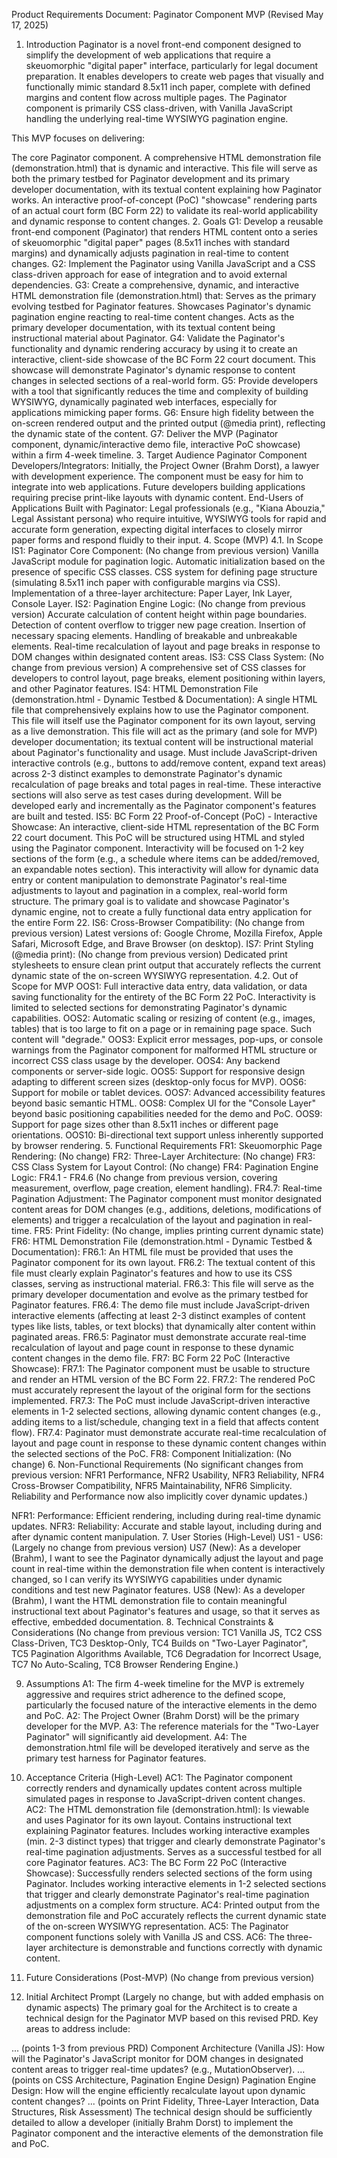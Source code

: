 Product Requirements Document: Paginator Component MVP (Revised May 17, 2025)
1. Introduction
Paginator is a novel front-end component designed to simplify the development of web applications that require a skeuomorphic "digital paper" interface, particularly for legal document preparation. It enables developers to create web pages that visually and functionally mimic standard 8.5x11 inch paper, complete with defined margins and content flow across multiple pages. The Paginator component is primarily CSS class-driven, with Vanilla JavaScript handling the underlying real-time WYSIWYG pagination engine.

This MVP focuses on delivering:

The core Paginator component.
A comprehensive HTML demonstration file (demonstration.html) that is dynamic and interactive. This file will serve as both the primary testbed for Paginator development and its primary developer documentation, with its textual content explaining how Paginator works.
An interactive proof-of-concept (PoC) "showcase" rendering parts of an actual court form (BC Form 22) to validate its real-world applicability and dynamic response to content changes.
2. Goals
G1: Develop a reusable front-end component (Paginator) that renders HTML content onto a series of skeuomorphic "digital paper" pages (8.5x11 inches with standard margins) and dynamically adjusts pagination in real-time to content changes.
G2: Implement the Paginator using Vanilla JavaScript and a CSS class-driven approach for ease of integration and to avoid external dependencies.
G3: Create a comprehensive, dynamic, and interactive HTML demonstration file (demonstration.html) that:
Serves as the primary evolving testbed for Paginator features.
Showcases Paginator's dynamic pagination engine reacting to real-time content changes.
Acts as the primary developer documentation, with its textual content being instructional material about Paginator.
G4: Validate the Paginator's functionality and dynamic rendering accuracy by using it to create an interactive, client-side showcase of the BC Form 22 court document. This showcase will demonstrate Paginator's dynamic response to content changes in selected sections of a real-world form.
G5: Provide developers with a tool that significantly reduces the time and complexity of building WYSIWYG, dynamically paginated web interfaces, especially for applications mimicking paper forms.
G6: Ensure high fidelity between the on-screen rendered output and the printed output (@media print), reflecting the dynamic state of the content.
G7: Deliver the MVP (Paginator component, dynamic/interactive demo file, interactive PoC showcase) within a firm 4-week timeline.
3. Target Audience
Paginator Component Developers/Integrators:
Initially, the Project Owner (Brahm Dorst), a lawyer with development experience. The component must be easy for him to integrate into web applications.
Future developers building applications requiring precise print-like layouts with dynamic content.
End-Users of Applications Built with Paginator:
Legal professionals (e.g., "Kiana Abouzia," Legal Assistant persona) who require intuitive, WYSIWYG tools for rapid and accurate form generation, expecting digital interfaces to closely mirror paper forms and respond fluidly to their input.
4. Scope (MVP)
4.1. In Scope
IS1: Paginator Core Component: (No change from previous version)
Vanilla JavaScript module for pagination logic.
Automatic initialization based on the presence of specific CSS classes.
CSS system for defining page structure (simulating 8.5x11 inch paper with configurable margins via CSS).
Implementation of a three-layer architecture: Paper Layer, Ink Layer, Console Layer.
IS2: Pagination Engine Logic: (No change from previous version)
Accurate calculation of content height within page boundaries.
Detection of content overflow to trigger new page creation.
Insertion of necessary spacing elements.
Handling of breakable and unbreakable elements.
Real-time recalculation of layout and page breaks in response to DOM changes within designated content areas.
IS3: CSS Class System: (No change from previous version)
A comprehensive set of CSS classes for developers to control layout, page breaks, element positioning within layers, and other Paginator features.
IS4: HTML Demonstration File (demonstration.html - Dynamic Testbed & Documentation):
A single HTML file that comprehensively explains how to use the Paginator component.
This file will itself use the Paginator component for its own layout, serving as a live demonstration.
This file will act as the primary (and sole for MVP) developer documentation; its textual content will be instructional material about Paginator's functionality and usage.
Must include JavaScript-driven interactive controls (e.g., buttons to add/remove content, expand text areas) across 2-3 distinct examples to demonstrate Paginator's dynamic recalculation of page breaks and total pages in real-time. These interactive sections will also serve as test cases during development.
Will be developed early and incrementally as the Paginator component's features are built and tested.
IS5: BC Form 22 Proof-of-Concept (PoC) - Interactive Showcase:
An interactive, client-side HTML representation of the BC Form 22 court document.
This PoC will be structured using HTML and styled using the Paginator component.
Interactivity will be focused on 1-2 key sections of the form (e.g., a schedule where items can be added/removed, an expandable notes section). This interactivity will allow for dynamic data entry or content manipulation to demonstrate Paginator's real-time adjustments to layout and pagination in a complex, real-world form structure.
The primary goal is to validate and showcase Paginator's dynamic engine, not to create a fully functional data entry application for the entire Form 22.
IS6: Cross-Browser Compatibility: (No change from previous version)
Latest versions of: Google Chrome, Mozilla Firefox, Apple Safari, Microsoft Edge, and Brave Browser (on desktop).
IS7: Print Styling (@media print): (No change from previous version)
Dedicated print stylesheets to ensure clean print output that accurately reflects the current dynamic state of the on-screen WYSIWYG representation.
4.2. Out of Scope for MVP
OOS1: Full interactive data entry, data validation, or data saving functionality for the entirety of the BC Form 22 PoC. Interactivity is limited to selected sections for demonstrating Paginator's dynamic capabilities.
OOS2: Automatic scaling or resizing of content (e.g., images, tables) that is too large to fit on a page or in remaining page space. Such content will "degrade."
OOS3: Explicit error messages, pop-ups, or console warnings from the Paginator component for malformed HTML structure or incorrect CSS class usage by the developer.
OOS4: Any backend components or server-side logic.
OOS5: Support for responsive design adapting to different screen sizes (desktop-only focus for MVP).
OOS6: Support for mobile or tablet devices.
OOS7: Advanced accessibility features beyond basic semantic HTML.
OOS8: Complex UI for the "Console Layer" beyond basic positioning capabilities needed for the demo and PoC.
OOS9: Support for page sizes other than 8.5x11 inches or different page orientations.
OOS10: Bi-directional text support unless inherently supported by browser rendering.
5. Functional Requirements
FR1: Skeuomorphic Page Rendering: (No change)
FR2: Three-Layer Architecture: (No change)
FR3: CSS Class System for Layout Control: (No change)
FR4: Pagination Engine Logic:
FR4.1 - FR4.6 (No change from previous version, covering measurement, overflow, page creation, element handling).
FR4.7: Real-time Pagination Adjustment: The Paginator component must monitor designated content areas for DOM changes (e.g., additions, deletions, modifications of elements) and trigger a recalculation of the layout and pagination in real-time.
FR5: Print Fidelity: (No change, implies printing current dynamic state)
FR6: HTML Demonstration File (demonstration.html - Dynamic Testbed & Documentation):
FR6.1: An HTML file must be provided that uses the Paginator component for its own layout.
FR6.2: The textual content of this file must clearly explain Paginator's features and how to use its CSS classes, serving as instructional material.
FR6.3: This file will serve as the primary developer documentation and evolve as the primary testbed for Paginator features.
FR6.4: The demo file must include JavaScript-driven interactive elements (affecting at least 2-3 distinct examples of content types like lists, tables, or text blocks) that dynamically alter content within paginated areas.
FR6.5: Paginator must demonstrate accurate real-time recalculation of layout and page count in response to these dynamic content changes in the demo file.
FR7: BC Form 22 PoC (Interactive Showcase):
FR7.1: The Paginator component must be usable to structure and render an HTML version of the BC Form 22.
FR7.2: The rendered PoC must accurately represent the layout of the original form for the sections implemented.
FR7.3: The PoC must include JavaScript-driven interactive elements in 1-2 selected sections, allowing dynamic content changes (e.g., adding items to a list/schedule, changing text in a field that affects content flow).
FR7.4: Paginator must demonstrate accurate real-time recalculation of layout and page count in response to these dynamic content changes within the selected sections of the PoC.
FR8: Component Initialization: (No change)
6. Non-Functional Requirements
(No significant changes from previous version: NFR1 Performance, NFR2 Usability, NFR3 Reliability, NFR4 Cross-Browser Compatibility, NFR5 Maintainability, NFR6 Simplicity. Reliability and Performance now also implicitly cover dynamic updates.)

NFR1: Performance: Efficient rendering, including during real-time dynamic updates.
NFR3: Reliability: Accurate and stable layout, including during and after dynamic content manipulation.
7. User Stories (High-Level)
US1 - US6: (Largely no change from previous version)
US7 (New): As a developer (Brahm), I want to see the Paginator dynamically adjust the layout and page count in real-time within the demonstration file when content is interactively changed, so I can verify its WYSIWYG capabilities under dynamic conditions and test new Paginator features.
US8 (New): As a developer (Brahm), I want the HTML demonstration file to contain meaningful instructional text about Paginator's features and usage, so that it serves as effective, embedded documentation.
8. Technical Constraints & Considerations
(No change from previous version: TC1 Vanilla JS, TC2 CSS Class-Driven, TC3 Desktop-Only, TC4 Builds on "Two-Layer Paginator", TC5 Pagination Algorithms Available, TC6 Degradation for Incorrect Usage, TC7 No Auto-Scaling, TC8 Browser Rendering Engine.)

9. Assumptions
A1: The firm 4-week timeline for the MVP is extremely aggressive and requires strict adherence to the defined scope, particularly the focused nature of the interactive elements in the demo and PoC.
A2: The Project Owner (Brahm Dorst) will be the primary developer for the MVP.
A3: The reference materials for the "Two-Layer Paginator" will significantly aid development.
A4: The demonstration.html file will be developed iteratively and serve as the primary test harness for Paginator features.
10. Acceptance Criteria (High-Level)
AC1: The Paginator component correctly renders and dynamically updates content across multiple simulated pages in response to JavaScript-driven content changes.
AC2: The HTML demonstration file (demonstration.html):
Is viewable and uses Paginator for its own layout.
Contains instructional text explaining Paginator features.
Includes working interactive examples (min. 2-3 distinct types) that trigger and clearly demonstrate Paginator's real-time pagination adjustments.
Serves as a successful testbed for all core Paginator features.
AC3: The BC Form 22 PoC (Interactive Showcase):
Successfully renders selected sections of the form using Paginator.
Includes working interactive elements in 1-2 selected sections that trigger and clearly demonstrate Paginator's real-time pagination adjustments on a complex form structure.
AC4: Printed output from the demonstration file and PoC accurately reflects the current dynamic state of the on-screen WYSIWYG representation.
AC5: The Paginator component functions solely with Vanilla JS and CSS.
AC6: The three-layer architecture is demonstrable and functions correctly with dynamic content.
11. Future Considerations (Post-MVP)
(No change from previous version)

12. Initial Architect Prompt
(Largely no change, but with added emphasis on dynamic aspects)
The primary goal for the Architect is to create a technical design for the Paginator MVP based on this revised PRD. Key areas to address include:

... (points 1-3 from previous PRD)
Component Architecture (Vanilla JS):
How will the Paginator's JavaScript monitor for DOM changes in designated content areas to trigger real-time updates? (e.g., MutationObserver).
... (points on CSS Architecture, Pagination Engine Design)
Pagination Engine Design:
How will the engine efficiently recalculate layout upon dynamic content changes?
... (points on Print Fidelity, Three-Layer Interaction, Data Structures, Risk Assessment)
The technical design should be sufficiently detailed to allow a developer (initially Brahm Dorst) to implement the Paginator component and the interactive elements of the demonstration file and PoC.

